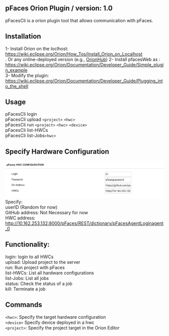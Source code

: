 ## pFaces Orion Plugin / version: 1.0
pFacesCli is a orion plugin tool that allows communication with pFaces.<br/>

## Installation
1- Install Orion on the loclhost: https://wiki.eclipse.org/Orion/How_Tos/Install_Orion_on_Localhost<br/>. Or any online-deployed version (e.g., [OrionHub](https://orionhub.org/))
2- Install pfacesWeb as : https://wiki.eclipse.org/Orion/Documentation/Developer_Guide/Simple_plugin_example<br/>
3- Modify the plugin: https://wiki.eclipse.org/Orion/Documentation/Developer_Guide/Plugging_into_the_shell<br/>

## Usage
pFacesCli login<br/>
pFacesCli upload `<project>` `<hwc>`<br/>
pFacesCli run `<project>` `<hwc>` `<device>`<br/>
pFacesCli list-HWCs<br/>
pFacesCli list-Jobs`<hwc>`<br/>
## Specify Hardware Configuration
![pFacesWeb](https://github.com/parallall/pFacesWeb/blob/master/HWCs.png?raw=true)<br/>
Specify:<br/>
userID (Random for now)<br/>
GitHub address: Not Necessary for now<br/>
HWC address: http://10.162.253.132:8000/pFaces/REST/dictionary/pFacesAgentLoginagent_0<br/>
## Functionality:<br/>
login: login to all HWCs<br/>
upload: Upload project to the server<br/>
run: Run project with pFaces<br/>
list-HWCs: List all hardware configurations<br/>
list-Jobs: List all jobs<br/>
status: Check the status of a job<br/>
kill: Terminate a job<br/>
## Commands
`<hwc>`: Specify the target hardware configuration<br/>
`<device>` Specify device deployed in a hwc <br/>
`<project>`: Specify the project target in the Orion Editor <br/>
